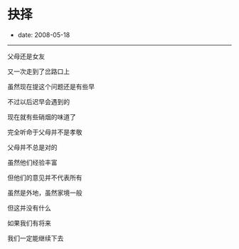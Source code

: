 # 抉择

- date: 2008-05-18

--------------------------


父母还是女友

又一次走到了岔路口上

虽然现在提这个问题还是有些早

不过以后迟早会遇到的


现在就有些硝烟的味道了

完全听命于父母并不是孝敬

父母并不总是对的

虽然他们经验丰富

但他们的意见并不代表所有


虽然是外地，虽然家境一般

但这并没有什么

如果我们有将来

我们一定能继续下去
